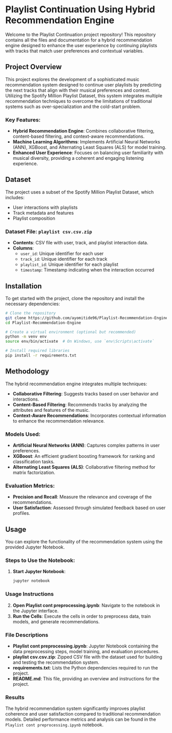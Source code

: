 # Playlist Continuation Using Hybrid Recommendation Engine

Welcome to the Playlist Continuation project repository! This repository contains all the files and documentation for a hybrid recommendation engine designed to enhance the user experience by continuing playlists with tracks that match user preferences and contextual variables.

## Project Overview

This project explores the development of a sophisticated music recommendation system designed to continue user playlists by predicting the next tracks that align with their musical preferences and context. Utilizing the Spotify Million Playlist Dataset, this system integrates multiple recommendation techniques to overcome the limitations of traditional systems such as over-specialization and the cold-start problem.

### Key Features:
- **Hybrid Recommendation Engine**: Combines collaborative filtering, content-based filtering, and context-aware recommendations.
- **Machine Learning Algorithms**: Implements Artificial Neural Networks (ANN), XGBoost, and Alternating Least Squares (ALS) for model training.
- **Enhanced User Experience**: Focuses on balancing user familiarity with musical diversity, providing a coherent and engaging listening experience.

## Dataset

The project uses a subset of the Spotify Million Playlist Dataset, which includes:
- User interactions with playlists
- Track metadata and features
- Playlist composition

### Dataset File: `playlist csv.csv.zip`
- **Contents**: CSV file with user, track, and playlist interaction data.
- **Columns**:
  - `user_id`: Unique identifier for each user
  - `track_id`: Unique identifier for each track
  - `playlist_id`: Unique identifier for each playlist
  - `timestamp`: Timestamp indicating when the interaction occurred

## Installation

To get started with the project, clone the repository and install the necessary dependencies:

```bash
# Clone the repository
git clone https://github.com/ayomitide96/Playlist-Recommendation-Engine.git
cd Playlist-Recommendation-Engine

# Create a virtual environment (optional but recommended)
python -m venv env
source env/bin/activate  # On Windows, use `env\Scripts\activate`

# Install required libraries
pip install -r requirements.txt
```
## Methodology

The hybrid recommendation engine integrates multiple techniques:

- **Collaborative Filtering**: Suggests tracks based on user behavior and interactions.
- **Content-Based Filtering**: Recommends tracks by analyzing the attributes and features of the music.
- **Context-Aware Recommendations**: Incorporates contextual information to enhance the recommendation relevance.

### Models Used:
- **Artificial Neural Networks (ANN)**: Captures complex patterns in user preferences.
- **XGBoost**: An efficient gradient boosting framework for ranking and classification tasks.
- **Alternating Least Squares (ALS)**: Collaborative filtering method for matrix factorization.

### Evaluation Metrics:
- **Precision and Recall**: Measure the relevance and coverage of the recommendations.
- **User Satisfaction**: Assessed through simulated feedback based on user profiles.

## Usage

You can explore the functionality of the recommendation system using the provided Jupyter Notebook.

### Steps to Use the Notebook:

1. **Start Jupyter Notebook**:
   ```bash
   jupyter notebook
   ```
### Usage Instructions

2. **Open Playlist cont preprocessing.ipynb**: Navigate to the notebook in the Jupyter interface.
3. **Run the Cells**: Execute the cells in order to preprocess data, train models, and generate recommendations.

### File Descriptions

- **Playlist cont preprocessing.ipynb**: Jupyter Notebook containing the data preprocessing steps, model training, and evaluation procedures.
- **playlist csv.csv.zip**: Zipped CSV file with the dataset used for building and testing the recommendation system.
- **requirements.txt**: Lists the Python dependencies required to run the project.
- **README.md**: This file, providing an overview and instructions for the project.

### Results

The hybrid recommendation system significantly improves playlist coherence and user satisfaction compared to traditional recommendation models. Detailed performance metrics and analysis can be found in the `Playlist cont preprocessing.ipynb` notebook.

